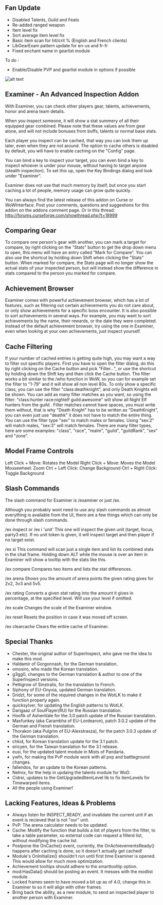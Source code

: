 Fan Update
---------------------------------------
* Disabled Talents, Guild and Feats
* Re-added ranged weapon
* Item level fix
* Sort average item level fix
* Basic item scan for hit/crit % (English and French clients)
* LibGearExam pattern update for en-us and fr-fr
* Fixed enchant name in gearlist module

To do :
* Enable/Disable PVP and gearlist module in options if possible

![alt text](https://i.imgur.com/0XlP1T1.jpg)

Examiner - An Advanced Inspection Addon
---------------------------------------
With Examiner, you can check other players gear, talents, achievements, honor and arena team details.

When you inspect someone, it will show a stat summery of all their equipped gear combined.
Please note that these values are from gear alone, and will not include bonuses from buffs, talents or normal base stats.

Each player you inspect can be cached, that way you can look them up later, even when they are not around.
The option to cache others is disabled by default, you will have to enable caching on the "Config" page.

You can bind a key to inspect your target, you can even bind a key to inspect whoever is under your mouse, without having to target anyone (stealth inspection).
To set this up, open the Key Bindings dialog and look under "Examiner".

Examiner does not use that much memory by itself, but once you start caching a lot of people, memory usage can grow quite quickly.

You can always find the latest release of this addon on Curse or WoWInterface.
Post your comments, questions and suggestions for this addon on the addons comment page.
Or in this thread: http://forums.curseforge.com/showthread.php?t=18999

Comparing Gear
--------------
To compare one person's gear with another, you can mark a target for compare, by right clicking on the "Stats" button to get the drop down menu to open,
this menu will have an entry called "Mark for Compare". You can also use the shortcut by holding down Shift when clicking the "Stats" button.
When marked for compare, the Stats page will no longer show the actual stats of your inspected person, but will instead show the difference in stats
compared to the person you marked for compare.

Achievement Browser
-------------------
Examiner comes with powerful achievement browser, which has a lot of features, such as filtering out certain achievements you do not care about, or only show achievements for a specific boss encounter.
It is also possible to sort achievements in several ways. For example, you may want to sort achievements by the name, their rewards, or the date they were completed.
Instead of the default achievement browser, try using the one in Examiner, even when looking at your own achievements, just inspect yourself.

Cache Filtering
---------------
If your number of cached entries is getting quite high, you may want a way to filter out specific players.
First you have to open the filter dialog, do this by right clicking on the Cache button and pick "Filter...", or use the shortcut by holding down the Shift key and then click the Cache button.
The filter works a bit similar to the /who function in WoW, so you can for example set the filter to "1-79" and it will show all non level 80s.
To only show a specific class, you can use the filter "class:deathknight", and only Death Knights will be shown.
You can add as many filter matches as you want, so using the filter: "class:hunter race:nightelf guild:awesome" will show all Night Elf hunters from the guild <Awesome>.
Filter matches cannot have spaces, you must write them without, that is why "Death Knight" has to be written as "DeathKnight", you can even just use "deathk" it does not have to match the entire thing.
You can use the filter type "sex" to match males or females. Using "sex:2" will match males, "sex:3" will match females.
There are many filter types, here are some examples: "class", "race", "realm", "guild", "guildRank", "sex" and "zone".

Model Frame Controls
--------------------
Left Click + Move:		Rotates the Model
Right Click + Move:		Moves the Model
Mousewheel:				Zoom
Ctrl + Left Click:		Change Background
Ctrl + Right Click:		Toggle Background

Slash Commands
--------------
The slash command for Examiner is /examiner or just /ex.

Although you probably wont need to use any slash commands as almost everything is available from the UI,
there are a few things which can only be done through slash commands.

/ex inspect <unit> or /ex i 'unit'
This one will inspect the given unit (target, focus, party3 etc). If no unit token is given, it will inspect target and then player if no target exist.

/ex si <itemLink>
This command will scan just a single item and list its combined stats in the chat frame.
Holding down ALT while the mouse is over an item in Examiner will show a tooltip with the stats like this.

/ex compare <itemLink1> <itemLink2>
Compares two items and lists the stat differences.

/ex arena <rating>
Shows you the amount of arena points the given rating gives for 2v2, 3v3 and 5v5.

/ex rating <stat> <rating> <level>
Converts a given stat rating into the amount it gives in percentage, at the specified level. Will use your level if omitted.

/ex scale <value>
Changes the scale of the Examiner window.

/ex reset
Resets the position in case it was moved off screen.

/ex clearcache
Clears the entire cache of Examiner.

Special Thanks
--------------
- Chester, the original author of SuperInspect, who gave me the idea to make this mod.
- Haldamir of Gorgonnash, for the German translation.
- omosiro, who made the Korean translation.
- g3gg0, changes to the German translation & author to one of the SuperInspect versions.
- Pettigrow of Sinstralis, for the translation to French.
- Siphony of EU-Onyxia, updated German translation.
- Dridzt, for some of the required changes in the WotLK to make it function properly again.
- quicksylver, for updating the English patterns to WotLK.
- Darigaaz of SoulFlayer(RU) for the Russian translation.
- Hoofik of AshenVale for the 3.0 patch update of the Russian translation.
- Maxfunkey (aka Carambha of EU-Lordearon), patch 3.0.2 update of the German and Frensh translation.
- Thorakon (aka Pulgrim of EU-Alexstrasza), for the patch 3.0.3 update of the German translation.
- chkid, for Korean translation update for the 3.1 patch.
- ericyen, for the Taiwan translation for the 3.1 release.
- eusi, for the updated talent module in Mists of Pandaria.
- ywfn, for making the PvP module work with all pvp and battleground changes.
- fallendos, for an update to the Korean patterns.
- Netrox, for the help in updaing the talents module for WoD.
- Cidrei, updates to the GetUpgradedItemLevel lib to fix itemLevels for Timewarped items.
- All the people using Examiner!

Lacking Features, Ideas & Problems
----------------------------------
- Always listen for INSPECT_READY, and invalidate the current unit if an event is recieved that is not "our" unit.
- PvP: The arena calculator needs to be updated.
- Cache: Modify the function that builds a list of players from the filter, to take a table parameter, so external code can request a filterd list, without modifying the cache list.
- Postpone the OnCache() event, currently, the OnAchievementsReady() happens after caching is done, so it doesn't actually get cached!
- Module's OnInitialize() shouldn't run until first time Examiner is opened. This would allow for much more optimization.
- Achievement tooltips should adhere to the smarttooltip option.
- mod:HasData() should be posting an event. It messes with the modlist module.
- Locked frames seem to have moved a bit up as of 4.0, change this in Examiner to so it will align with other frames.
- Bring back the ability, as a new module, to send an inspected player to another person with Examiner.
